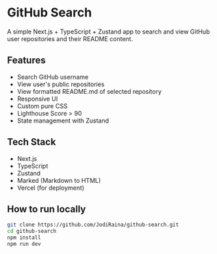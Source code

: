 # GitHub Search

A simple Next.js + TypeScript + Zustand app to search and view GitHub user repositories and their README content.

## Features

- Search GitHub username
- View user's public repositories
- View formatted README.md of selected repository
- Responsive UI
- Custom pure CSS
- Lighthouse Score > 90
- State management with Zustand

## Tech Stack

- Next.js
- TypeScript
- Zustand
- Marked (Markdown to HTML)
- Vercel (for deployment)

## How to run locally

```bash
git clone https://github.com/JodiRaina/github-search.git
cd github-search
npm install
npm run dev
```
